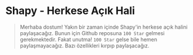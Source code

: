 # Shapy - Herkese Açık Hali
> Merhaba dostum! Yakın bir zaman içinde Shapy'in herkese açık halini paylaşacağız. Bunun için Github reposuna `100 Star` gelmesi gerekmektedir. Fakat unutma! `100 Star` gelse bile hemen paylaşmayacağız. Bazı özellikleri kırpıp paylaşacağız.
